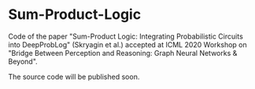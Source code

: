 # Sum-Product-Logic

Code of the paper "Sum-Product Logic: Integrating Probabilistic Circuits into DeepProbLog" (Skryagin et al.) accepted at ICML 2020 Workshop on "Bridge Between Perception and Reasoning: Graph Neural Networks & Beyond".

The source code will be published soon.
